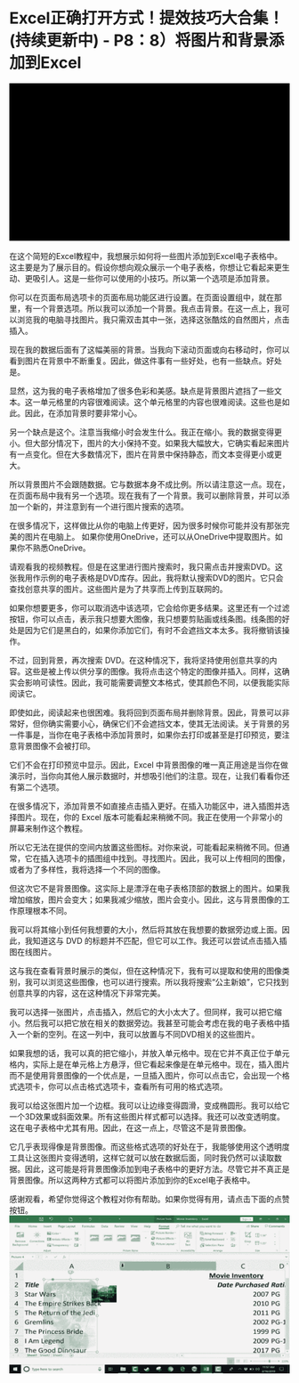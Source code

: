 # Excel正确打开方式！提效技巧大合集！(持续更新中) - P8：8）将图片和背景添加到Excel 

![](img/e554f8159d767499386bbce64f73d9d1_0.png)

在这个简短的Excel教程中，我想展示如何将一些图片添加到Excel电子表格中。这主要是为了展示目的。假设你想向观众展示一个电子表格，你想让它看起来更生动、更吸引人。这是一些你可以使用的小技巧。所以第一个选项是添加背景。

你可以在页面布局选项卡的页面布局功能区进行设置。在页面设置组中，就在那里，有一个背景选项。所以我可以添加一个背景。我点击背景。在这一点上，我可以浏览我的电脑寻找图片。我只需双击其中一张，选择这张酷炫的自然图片，点击插入。

现在我的数据后面有了这幅美丽的背景。当我向下滚动页面或向右移动时，你可以看到图片在背景中不断重复。因此，做这件事有一些好处，也有一些缺点。好处是。

显然，这为我的电子表格增加了很多色彩和美感。缺点是背景图片遮挡了一些文本。这一单元格里的内容很难阅读。这个单元格里的内容也很难阅读。这些也是如此。因此，在添加背景时要非常小心。

另一个缺点是这个。注意当我缩小时会发生什么。我正在缩小。我的数据变得更小。但大部分情况下，图片的大小保持不变。如果我大幅放大，它确实看起来图片有一点变化。但在大多数情况下，图片在背景中保持静态，而文本变得更小或更大。

所以背景图片不会跟随数据。它与数据本身不成比例。所以请注意这一点。现在，在页面布局中我有另一个选项。现在我有了一个背景。我可以删除背景，并可以添加一个新的，并注意到有一个进行图片搜索的选项。

在很多情况下，这样做比从你的电脑上传更好，因为很多时候你可能并没有那张完美的图片在电脑上。 如果你使用OneDrive，还可以从OneDrive中提取图片。如果你不熟悉OneDrive。

请观看我的视频教程。但是在这里进行图片搜索时，我只需点击并搜索DVD。这张我用作示例的电子表格是DVD库存。因此，我将默认搜索DVD的图片。它只会查找创意共享的图片。这些图片是为了共享而上传到互联网的。

如果你想要更多，你可以取消选中该选项，它会给你更多结果。这里还有一个过滤按钮，你可以点击，表示我只想要大图像，我只想要剪贴画或线条图。线条图的好处是因为它们是黑白的，如果你添加它们，有时不会遮挡文本太多。我将撤销该操作。

不过，回到背景，再次搜索 DVD。在这种情况下，我将坚持使用创意共享的内容。这些是被上传以供分享的图像。我将点击这个特定的图像并插入。同样，这确实会影响可读性。因此，我可能需要调整文本格式，使其颜色不同，以便我能实际阅读它。

即使如此，阅读起来也很困难。我将回到页面布局并删除背景。因此，背景可以非常好，但你确实需要小心，确保它们不会遮挡文本，使其无法阅读。关于背景的另一件事是，当你在电子表格中添加背景时，如果你去打印或甚至是打印预览，要注意背景图像不会被打印。

它们不会在打印预览中显示。因此，Excel 中背景图像的唯一真正用途是当你在做演示时，当你向其他人展示数据时，并想吸引他们的注意。现在，让我们看看你还有第二个选项。

在很多情况下，添加背景不如直接点击插入更好。在插入功能区中，进入插图并选择图片。现在，你的 Excel 版本可能看起来稍微不同。我正在使用一个非常小的屏幕来制作这个教程。

所以它无法在提供的空间内放置这些图标。对你来说，可能看起来稍微不同。但通常，它在插入选项卡的插图组中找到。寻找图片。因此，我可以上传相同的图像，或者为了多样性，我将选择一个不同的图像。

但这次它不是背景图像。这实际上是漂浮在电子表格顶部的数据上的图片。如果我增加缩放，图片会变大；如果我减少缩放，图片会变小。因此，这与背景图像的工作原理根本不同。

我可以将其缩小到任何我想要的大小，然后将其放在我想要的数据旁边或上面。因此，我知道这与 DVD 的标题并不匹配，但它可以工作。我还可以尝试点击插入插图在线图片。

这与我在查看背景时展示的类似，但在这种情况下，我有可以提取和使用的图像类别，我可以浏览这些图像，也可以进行搜索。所以我将搜索“公主新娘”，它只找到创意共享的内容，这在这种情况下非常完美。

我可以选择一张图片，点击插入，然后它的大小太大了。但同样，我可以把它缩小。然后我可以把它放在相关的数据旁边。我甚至可能会考虑在我的电子表格中插入一个新的空列。在这一列中，我可以放置与不同DVD相关的这些图片。

如果我想的话，我可以真的把它缩小，并放入单元格中。现在它并不真正位于单元格内，实际上是在单元格上方悬浮，但它看起来像是在单元格中。现在，插入图片而不是使用背景图像的一个优点是，一旦插入图片，你可以点击它，会出现一个格式选项卡，你可以点击格式选项卡，查看所有可用的格式选项。

我可以给这张图片加一个边框。我可以让边缘变得圆滑，变成椭圆形。我可以给它一个3D效果或斜面效果。所有这些图片样式都可以选择。我还可以改变透明度。这在电子表格中尤其有用。因此，在这一点上，尽管这不是背景图像。

它几乎表现得像是背景图像。而这些格式选项的好处在于，我能够使用这个透明度工具让这张图片变得透明，这样它就可以放在数据后面，同时我仍然可以读取数据。因此，这可能是将背景图像添加到电子表格中的更好方法。尽管它并不真正是背景图像。所以这两种方式都可以将图片添加到你的Excel电子表格中。

感谢观看，希望你觉得这个教程对你有帮助。如果你觉得有用，请点击下面的点赞按钮。![](img/e554f8159d767499386bbce64f73d9d1_2.png)
